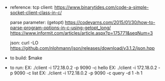 * reference:
    tcp client:
        https://www.binarytides.com/code-a-simple-socket-client-class-in-c/

    parse parameter: (getopt)
        https://codeyarns.com/2015/01/30/how-to-parse-program-options-in-c-using-getopt_long/
        https://www.informit.com/articles/article.aspx?p=175771&seqNum=3

    json:
        curl -LO https://github.com/nlohmann/json/releases/download/v3.1.2/json.hpp
* to build:
    $make

* to run:
    EX: ./client -i 172.18.0.2 -p 9090 -c hello
    EX: ./client -i 172.18.0.2 -p 9090 -c list
    EX: ./client -i 172.18.0.2 -p 9090 -c query -d 1 -h 1

